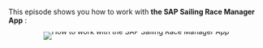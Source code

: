 This episode shows you how to work with **the SAP Sailing Race Manager App** :

<div style="text-align: center; line-height: 0;margin-bottom: 14em;">
  <a href="https://vimeo.com/488484868" target="_blank">
    <img src="https://i.vimeocdn.com/video/1010878230-c2c61789493de4080b910dbb08521af8ff8f7036aa66c9b1eabe51690a68e5a0-d?f=webp&region=us" alt="How to work with the SAP Sailing Race Manager App" style="display: inline-block;">
  </a>
  <div style="line-height: normal; margin-top: -18em;">
    <a href="https://vimeo.com/488484868" target="_blank" style="
      display: inline-block;
      vertical-align: middle;
      background-color: #007BFF;
      color: white;
      padding: 10px 20px;
      border-radius: 4px;
      text-decoration: none;
      font-weight: bold;
    ">Watch the Video</a>
  </div>
</div>